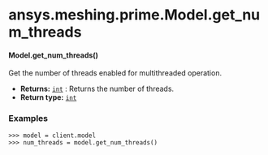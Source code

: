 # ansys.meshing.prime.Model.get_num_threads



#### Model.get_num_threads()

Get the number of threads enabled for multithreaded operation.

* **Returns:**
  [`int`](https://docs.python.org/3.11/library/functions.html#int)
  : Returns the number of threads.
* **Return type:**
  [`int`](https://docs.python.org/3.11/library/functions.html#int)

### Examples

```pycon
>>> model = client.model
>>> num_threads = model.get_num_threads()
```

<!-- !! processed by numpydoc !! -->
